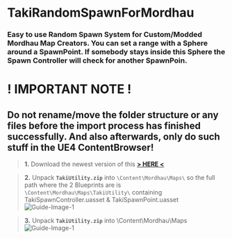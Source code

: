 # TakiRandomSpawnForMordhau
### Easy to use Random Spawn System for Custom/Modded Mordhau Map Creators. You can set a range with a Sphere around a SpawnPoint. If somebody stays inside this Sphere the Spawn Controller will check for another SpawnPoin.

# ! IMPORTANT NOTE !
## Do not rename/move the folder structure or any files before the import process has finished successfully. And also afterwards, only do such stuff in the UE4 ContentBrowser!




> **1.** Download the newest version of this [**\> HERE <**](https://github.com/WaGi-Coding/TakiRandomSpawnForMordhau/releases)


> **2.** Unpack **`TakiUtility.zip`** into `\Content\Mordhau\Maps\` so the full path where the 2 Blueprints are is `\Content\Mordhau\Maps\TakiUtility\` containing TakiSpawnController.uasset & TakiSpawnPoint.uasset
![Guide-Image-1](https://i.imgur.com/FJ45KYl.jpg)

> **3.** Unpack **`TakiUtility.zip`** into \Content\Mordhau\Maps\
![Guide-Image-1](https://i.imgur.com/FJ45KYl.jpg)
